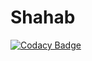 # Shahab

[![Codacy Badge](https://api.codacy.com/project/badge/Grade/78a851c118cd4c9fb0a1aab8a8cbc84c)](https://app.codacy.com/gh/itsjoeoui/ShahabSoundBoard?utm_source=github.com&utm_medium=referral&utm_content=itsjoeoui/ShahabSoundBoard&utm_campaign=Badge_Grade_Settings)

